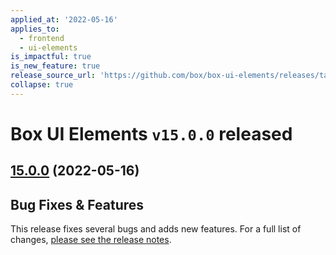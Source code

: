 ```yaml
---
applied_at: '2022-05-16'
applies_to:
  - frontend
  - ui-elements
is_impactful: true
is_new_feature: true
release_source_url: 'https://github.com/box/box-ui-elements/releases/tag/v15.0.0'
collapse: true
---
```


# Box UI Elements `v15.0.0` released

## [15.0.0][1] (2022-05-16)

## Bug Fixes & Features

This release fixes several bugs and adds new features. For a full list of changes, [please see the release notes][1].

[1]: https://github.com/box/box-ui-elements/releases/tag/v15.0.0
